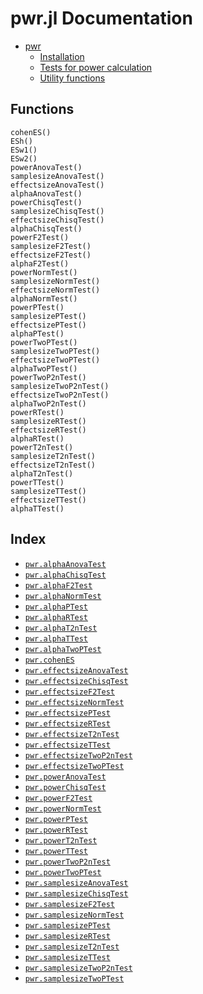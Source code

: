
<a id='pwr.jl-Documentation-1'></a>

# pwr.jl Documentation

- [pwr](intro.md#pwr-1)
    - [Installation](intro.md#Installation-1)
    - [Tests for power calculation](intro.md#Tests-for-power-calculation-1)
    - [Utility functions](intro.md#Utility-functions-1)


<a id='Functions-1'></a>

## Functions


```
cohenES()
ESh()
ESw1()
ESw2()
powerAnovaTest()
samplesizeAnovaTest()
effectsizeAnovaTest()
alphaAnovaTest()
powerChisqTest()
samplesizeChisqTest()
effectsizeChisqTest()
alphaChisqTest()
powerF2Test()
samplesizeF2Test()
effectsizeF2Test()
alphaF2Test()
powerNormTest()
samplesizeNormTest()
effectsizeNormTest()
alphaNormTest()
powerPTest()
samplesizePTest()
effectsizePTest()
alphaPTest()
powerTwoPTest()
samplesizeTwoPTest()
effectsizeTwoPTest()
alphaTwoPTest()
powerTwoP2nTest()
samplesizeTwoP2nTest()
effectsizeTwoP2nTest()
alphaTwoP2nTest()
powerRTest()
samplesizeRTest()
effectsizeRTest()
alphaRTest()
powerT2nTest()
samplesizeT2nTest()
effectsizeT2nTest()
alphaT2nTest()
powerTTest()
samplesizeTTest()
effectsizeTTest()
alphaTTest()
```


<a id='Index-1'></a>

## Index

- [`pwr.alphaAnovaTest`](index.md#pwr.alphaAnovaTest-Tuple{})
- [`pwr.alphaChisqTest`](index.md#pwr.alphaChisqTest-Tuple{})
- [`pwr.alphaF2Test`](index.md#pwr.alphaF2Test-Tuple{})
- [`pwr.alphaNormTest`](index.md#pwr.alphaNormTest-Tuple{})
- [`pwr.alphaPTest`](index.md#pwr.alphaPTest-Tuple{})
- [`pwr.alphaRTest`](index.md#pwr.alphaRTest-Tuple{})
- [`pwr.alphaT2nTest`](index.md#pwr.alphaT2nTest-Tuple{})
- [`pwr.alphaTTest`](index.md#pwr.alphaTTest-Tuple{})
- [`pwr.alphaTwoPTest`](index.md#pwr.alphaTwoPTest-Tuple{})
- [`pwr.cohenES`](index.md#pwr.cohenES-Tuple{})
- [`pwr.effectsizeAnovaTest`](index.md#pwr.effectsizeAnovaTest-Tuple{})
- [`pwr.effectsizeChisqTest`](index.md#pwr.effectsizeChisqTest-Tuple{})
- [`pwr.effectsizeF2Test`](index.md#pwr.effectsizeF2Test-Tuple{})
- [`pwr.effectsizeNormTest`](index.md#pwr.effectsizeNormTest-Tuple{})
- [`pwr.effectsizePTest`](index.md#pwr.effectsizePTest-Tuple{})
- [`pwr.effectsizeRTest`](index.md#pwr.effectsizeRTest-Tuple{})
- [`pwr.effectsizeT2nTest`](index.md#pwr.effectsizeT2nTest-Tuple{})
- [`pwr.effectsizeTTest`](index.md#pwr.effectsizeTTest-Tuple{})
- [`pwr.effectsizeTwoP2nTest`](index.md#pwr.effectsizeTwoP2nTest-Tuple{})
- [`pwr.effectsizeTwoPTest`](index.md#pwr.effectsizeTwoPTest-Tuple{})
- [`pwr.powerAnovaTest`](index.md#pwr.powerAnovaTest-Tuple{})
- [`pwr.powerChisqTest`](index.md#pwr.powerChisqTest-Tuple{})
- [`pwr.powerF2Test`](index.md#pwr.powerF2Test-Tuple{})
- [`pwr.powerNormTest`](index.md#pwr.powerNormTest-Tuple{})
- [`pwr.powerPTest`](index.md#pwr.powerPTest-Tuple{})
- [`pwr.powerRTest`](index.md#pwr.powerRTest-Tuple{})
- [`pwr.powerT2nTest`](index.md#pwr.powerT2nTest-Tuple{})
- [`pwr.powerTTest`](index.md#pwr.powerTTest-Tuple{})
- [`pwr.powerTwoP2nTest`](index.md#pwr.powerTwoP2nTest-Tuple{})
- [`pwr.powerTwoPTest`](index.md#pwr.powerTwoPTest-Tuple{})
- [`pwr.samplesizeAnovaTest`](index.md#pwr.samplesizeAnovaTest-Tuple{})
- [`pwr.samplesizeChisqTest`](index.md#pwr.samplesizeChisqTest-Tuple{})
- [`pwr.samplesizeF2Test`](index.md#pwr.samplesizeF2Test-Tuple{})
- [`pwr.samplesizeNormTest`](index.md#pwr.samplesizeNormTest-Tuple{})
- [`pwr.samplesizePTest`](index.md#pwr.samplesizePTest-Tuple{})
- [`pwr.samplesizeRTest`](index.md#pwr.samplesizeRTest-Tuple{})
- [`pwr.samplesizeT2nTest`](index.md#pwr.samplesizeT2nTest-Tuple{})
- [`pwr.samplesizeTTest`](index.md#pwr.samplesizeTTest-Tuple{})
- [`pwr.samplesizeTwoP2nTest`](index.md#pwr.samplesizeTwoP2nTest-Tuple{})
- [`pwr.samplesizeTwoPTest`](index.md#pwr.samplesizeTwoPTest-Tuple{})

